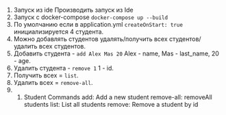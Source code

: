 1) Запуск из ide
Производить запуск из Ide 
2) Запуск с docker-compose
   `docker-compose up --build`
3) По умолчанию если в application.yml `createOnStart: true` инициализируется 4 студента.
4) Можно добавлять студентов удалять/получить всех студентов/удалить всех студентов.
5) Добавить студента - `add Alex Mas 20` Alex - name, Mas - last_name, 20 - age.
6) Удалить студента - `remove 1` 1 - id.
7) Получить всех = `list`.
8) Удалить всех = `remove-all`.
9) 
   1) Student Commands
      add: Add a new student
      remove-all: removeAll students
      list: List all students
      remove: Remove a student by id